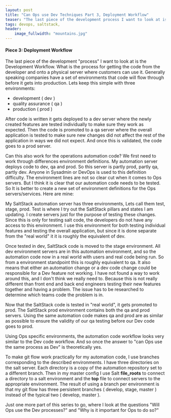 ```yaml
---
layout: post
title: "Can Ops use Dev Techniques Part 3, Deployment Workflow"
teaser: "The last piece of the development process I want to look at is the Development Workflow. What is the process for getting the code from the developer and onto a physical server where customers can use it. Generally speaking companies have a set of environments that  code will flow through before it gets into production.  Lets keep this simple with three environments"
tags: devops, saltstack,
header:
    image_fullwidth: "mountains.jpg"
---
```

#### Piece 3: Deployment Workflow ####

The last piece of the development "process" I want to look at is the Development Workflow. What is the process for getting the code from the developer and onto a physical server where customers can use it. Generally speaking companies have a set of environments that  code will flow through before it gets into production.  Lets keep this simple with three environments:

* development ( dev )
* quality assurance ( qa )
* production ( prod )

After code is written it gets deployed to a dev server where the newly created features are tested individually to make sure they work as expected.  Then the code is promoted to a qa server where the overall application is tested to make sure new changes did not affect the rest of the application in ways we did not expect.  And once this is validated, the code goes to a prod server.

Can this also work for the operations automation code? We first need to work through differences environment definitions. My automation server deploys code to dev, qa and prod.  So this server is partly prod, partly qa, partly dev.  Anyone in Sysadmin or DevOps is used to this definition difficulty.  The environment lines are not so clear cut when it comes to Ops servers. But I think it is clear that our automation code needs to be tested.  So It is better to create a new set of environment definitions for the Ops servers/services.  Here are mine:

My SaltStack automation server has three environments, Lets call them test, stage, prod.  Test is where I try out the SaltStack pillars and states I am updating.  I create servers just for the purpose of testing these changes.  Since this is only for testing salt code, the developers do not have any access to this environment. I use this environment for both testing individual features and testing the overall application, but since it is done separate from the "real world" it it is roughly the equivalent of dev.

Once tested in dev, SaltStack code is moved to the stage environment.  All dev environment servers are in this automation environment, and so the automation code now in a real world with users and real code being run.  So from a environment standpoint this is roughly equivalent to qa.  It also means that either an automation change or a dev code change could be responsible for a Dev feature not working.  I have not found a way to work around this, and I don't think we really need to.  Because this is not really different than front end and back end engineers testing their new features together and having a problem.  The issue has to be researched to determine which teams code the problem is in.

Now that the SaltStack code is tested in "real world", it gets promoted to prod.  The SaltStack prod environment contains both the qa and prod servers.  Using the same automation code makes qa and prod are as similar as possible to ensure the validity of our qa testing before our Dev code goes to prod.

Using Ops specific environments, the automation code workflow looks very similar to the Dev code workflow.  And so once the answer to "can Ops use the same process as Dev" is theoretically yes.

To make git flow work practically for my automation code, I use branches corresponding to the described environments.  I have three directories on the salt server.  Each directory is a copy of the automation repository set to a different branch.  Then in my master config I use Salt **file_roots** to connect a directory to a salt environment and the **top** file to connect servers to the appropriate environment.  The result of using a branch per environment is that my git flow has three persistent branches ( develop, stage, master ) instead of the typical two ( develop, master ).

Just one more part of this series to go, where I look at the questions "Will Ops use the Dev processes?" and "Why is it important for Ops to do so?"
